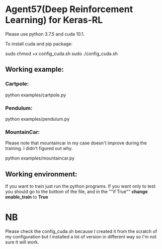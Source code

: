 # Agent57(Deep Reinforcement Learning) for Keras-RL
Please use python 3.7.5 and cuda 10.1.

To install cuda and pip package:

sudo chmod +x config_cuda.sh
sudo ./config_cuda.sh


## Working example:

### Cartpole:

python examples/cartpole.py

### Pendulum:

python examples/pendulum.py

### MountainCar:
Please note that mountaincar in my case doesn't improve during the training. I didn't figured out why.

python examples/mountaincar.py

## Working environment:

If you want to train just run the python programs. If you want only to test you should go to the bottom of the file, and in the ""if True"" **change enable_train** to **True**

# NB
Please check the config_cuda.sh because I created it from the scratch of my configuration but I installed a lot of version in different way so I'm not sure it will work.
